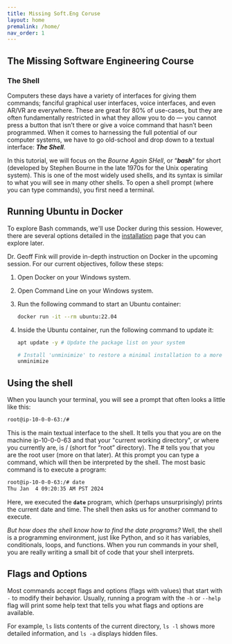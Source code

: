 ```yaml
---
title: Missing Soft.Eng Coruse
layout: home
premalink: /home/
nav_order: 1
---
```


## The Missing Software Engineering Course

### The Shell
Computers these days have a variety of interfaces for giving them commands; fanciful graphical user interfaces, voice interfaces, and even AR/VR are everywhere. These are great for 80% of use-cases, but they are often fundamentally restricted in what they allow you to do — you cannot press a button that isn’t there or give a voice command that hasn’t been programmed. When it comes to harnessing the full potential of our computer systems, we have to go old-school and drop down to a textual interface: **_The Shell_**.

<!-- Nearly all platforms you can get your hands on have a shell in one form or another, and many of them have several shells for you to choose from. While they may vary in the details, at their core they are all roughly the same: they allow you to run programs, give them input, and inspect their output in a semi-structured way. -->

In this tutorial, we will focus on the _Bourne Again SHell_, or “**_bash_**” for short (developed by Stephen Bourne in the late 1970s for the Unix operating system). This is one of the most widely used shells, and its syntax is similar to what you will see in many other shells. To open a shell prompt (where you can type commands), you first need a terminal.

<!-- Your device probably shipped with one installed, or you can install one fairly easily. -->

## Running Ubuntu in Docker

To explore Bash commands, we'll use Docker during this session. However, there are several options detailed in the [installation](./Installation) page that you can explore later.

Dr. Geoff Fink will provide in-depth instruction on Docker in the upcoming session.
For our current objectives, follow these steps:

1. Open Docker on your Windows system.
2. Open Command Line on your Windows system.
3. Run the following command to start an Ubuntu container:

   ```bash
   docker run -it --rm ubuntu:22.04
   ```

4. Inside the Ubuntu container, run the following command to update it:

   ```bash
   apt update -y # Update the package list on your system

   # Install 'unminimize' to restore a minimal installation to a more complete state
   unminimize
   ```

## Using the shell

When you launch your terminal, you will see a prompt that often looks a little like this:

```bash
root@ip-10-0-0-63:/#
```

This is the main textual interface to the shell. It tells you that you are on the machine ip-10-0-0-63 and that your "current working directory", or where you currently are, is \/ (short for “root” directory). The \# tells you that you are the root user (more on that later). At this prompt you can type a command, which will then be interpreted by the shell. The most basic command is to execute a program:

```bash
root@ip-10-0-0-63:/# date
Thu Jan  4 09:20:35 AM PST 2024
```

Here, we executed the **`date`** program, which (perhaps unsurprisingly) prints the current date and time. The shell then asks us for another command to execute.

_But how does the shell know how to find the date programs?_
Well, the shell is a programming environment, just like Python, and so it has variables, conditionals, loops, and functions. When you run commands in your shell, you are really writing a small bit of code that your shell interprets.

<!-- If the shell is asked to execute a command that doesn’t match one of its programming keywords, it consults an environment variable called `$PATH` that lists which directories the shell should search for programs when it is given a command. -->

## Flags and Options

Most commands accept flags and options (flags with values) that start with `-` to modify their behavior. Usually, running a program with the `-h` or `--help` flag will print some help text that tells you what flags and options are available.

For example, `ls` lists contents of the current directory, `ls -l` shows more detailed information, and `ls -a` displays hidden files.
